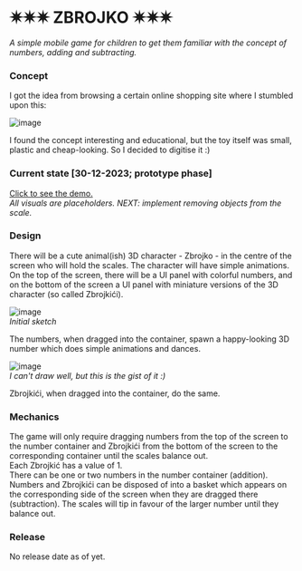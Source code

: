 # ✷✷✷ ZBROJKO ✷✷✷

_A simple mobile game for children to get them familiar with the concept of numbers, adding and subtracting._

### Concept
I got the idea from browsing a certain online shopping site where I stumbled upon this:

![image](https://github.com/Dorole/Zbrojko/assets/35565194/759a4e4c-a626-44ce-b1b9-82638c9dee12)

I found the concept interesting and educational, but the toy itself was small, plastic and cheap-looking. So I decided to digitise it :) <br>

### Current state [30-12-2023; prototype phase]
[Click to see the demo.](https://github.com/Dorole/Zbrojko/assets/35565194/fb415654-b1ba-4f91-bc33-133549f6c020)
<br>*All visuals are placeholders. NEXT: implement removing objects from the scale.*

### Design
There will be a cute animal(ish) 3D character - Zbrojko - in the centre of the screen who will hold the scales. The character will have simple animations. <br>
On the top of the screen, there will be a UI panel with colorful numbers, and on the bottom of the screen a UI panel with miniature versions of the 3D character (so called Zbrojkići). <br>

![image](https://github.com/Dorole/Zbrojko/assets/35565194/e76c872a-d29a-4932-98d6-f144238cc2e0)
<br>*Initial sketch*

The numbers, when dragged into the container, spawn a happy-looking 3D number which does simple animations and dances.

![image](https://github.com/Dorole/Zbrojko/assets/35565194/85a30368-e2b1-4691-85e9-5f8f9df5b005)
<br>*I can't draw well, but this is the gist of it :)*

Zbrojkići, when dragged into the container, do the same. 

### Mechanics
The game will only require dragging numbers from the top of the screen to the number container and Zbrojkići from the bottom of the screen to the corresponding container until the scales balance out. <br>
Each Zbrojkić has a value of 1. <br>
There can be one or two numbers in the number container (addition). <br>
Numbers and Zbrojkići can be disposed of into a basket which appears on the corresponding side of the screen when they are dragged there (subtraction).
The scales will tip in favour of the larger number until they balance out.

### Release
No release date as of yet.
